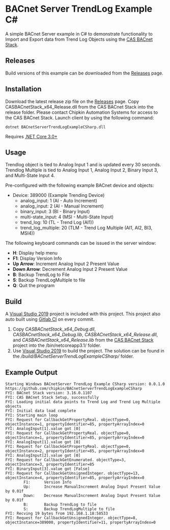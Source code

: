 # BACnet Server TrendLog Example C#
A simple BACnet Server example in C# to demonstrate functionality to Import and Export data from Trend Log Objects using the [CAS BACnet Stack](https://store.chipkin.com/services/stacks/bacnet-stack). 

## Releases

Build versions of this example can be downloaded from the [Releases](https://github.com/chipkin/BACnetServerTrendLogExampleCSharp) page.

## Installation

Download the latest release zip file on the [Releases](https://github.com/chipkin/BACnetServerTrendLogExampleCSharp) page.
Copy CASBACnetStack_x64_Release.dll from the CAS BACnet Stack into the release folder. Please contact Chipkin Automation Systems for access to the CAS BACnet Stack. Launch client by using the following command:
```
dotnet BACnetServerTrendLogExampleCSharp.dll
```
Requires [.NET Core 3.0+](https://dotnet.microsoft.com/download)

## Usage
Trendlog object is tied to Analog Input 1 and is updated every 30 seconds. Trendlog Multiple is tied to Analog Input 1, Analog Input 2, Binary Input 3, and Multi-State Input 4.

Pre-configured with the following example BACnet device and objects:
- Device: 389000  (Example Trending Device)
  - analog_input: 1  (AI - Auto Increment)
  - analog_input: 2  (AI - Manual Increment)
  - binary_input: 3  (BI - Binary Input)
  - multi-state_input: 4  (MSI - Multi-State Input)
  - trend_log: 10 (TL - Trend Log (AI1))
  - trend_log_multiple: 20 (TLM - Trend Log Multiple (AI1, AI2, BI3, MSI4))

The following keyboard commands can be issued in the server window:
* **H**: Display help menu
* **F1**: Display Version Info
* **Up Arrow**: Increment Analog Input 2 Present Value
* **Down Arrow**: Decrement Analog Input 2 Present Value
* **B**: Backup TrendLog to File
* **S**: Backup TrendLogMultiple to file
* **Q**: Quit the program

## Build

A [Visual Studio 2019](https://visualstudio.microsoft.com/downloads/) project is included with this project. This project also auto built using [Gitlab CI](https://docs.gitlab.com/ee/ci/) on every commit.

1. Copy *CASBACnetStack_x64_Debug.dll*, *CASBACnetStack_x64_Debug.lib*, *CASBACnetStack_x64_Release.dll*, and *CASBACnetStack_x64_Release.lib* from the [CAS BACnet Stack](https://store.chipkin.com/services/stacks/bacnet-stack) project into the /bin/netcoreapp3.1/ folder.
2. Use [Visual Studio 2019](https://visualstudio.microsoft.com/vs/) to build the project. The solution can be found in the */build/BACnetServerTrendLogExampleCSharp/* folder.

## Example Output
```
Starting Windows BACnetServer TrendLog Example CSharp version: 0.0.1.0
https://github.com/chipkin/BACnetServerTrendLogExampleCSharp
FYI: BACnet Stack version: 3.16.0.1107
FYI: CAS BACnet Stack Setup, successfully
FYI: Loading initial data points to Trend Log and Trend Log Multiple objects
FYI: Initial data load complete
FYI: Starting main loop
FYI: Request for CallbackGetPropertyReal. objectType=0, objectInstance=1, propertyIdentifier=85, propertyArrayIndex=0
FYI: AnalogInput[1].value got [0]
FYI: Request for CallbackGetPropertyReal. objectType=0, objectInstance=1, propertyIdentifier=85, propertyArrayIndex=0
FYI: AnalogInput[1].value got [0]
FYI: Request for CallbackGetPropertyReal. objectType=0, objectInstance=2, propertyIdentifier=85, propertyArrayIndex=0
FYI: AnalogInput[2].value got [0]
FYI: Request for CallbackGetEnumerated. objectType=3, objectInstance=3, propertyIdentifier=85
FYI: BinaryInput[3].value got [False]
FYI: Request for CallbackGetUnsignedInteger. objectType=13, objectInstance=4, propertyIdentifier=85, propertyArrayIndex=0
        F1:      Version Info
        Up:      Increase ManualIncrement Analog Input Present Value by 0.01f
        Down:    Decrease ManualIncrement Analog Input Present Value by 0.01f
        B:       Backup TrendLog to file
        S:       Backup TrendLogMultiple to file
FYI: Recving 19 bytes from 192.168.1.18:58533
FYI: Request for CallbackGetUnsignedInteger. objectType=8, objectInstance=389000, propertyIdentifier=11, propertyArrayIndex=0
```